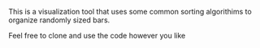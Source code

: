 This is a visualization tool that uses some common sorting algorithims to organize randomly sized bars.

Feel free to clone and use the code however you like
